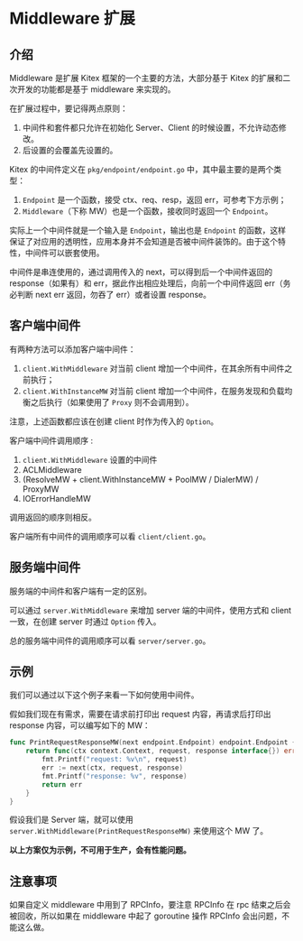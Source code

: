 # Middleware 扩展

## 介绍

Middleware 是扩展 Kitex 框架的一个主要的方法，大部分基于 Kitex 的扩展和二次开发的功能都是基于 middleware 来实现的。

在扩展过程中，要记得两点原则：

1. 中间件和套件都只允许在初始化 Server、Client 的时候设置，不允许动态修改。
2. 后设置的会覆盖先设置的。

Kitex 的中间件定义在 `pkg/endpoint/endpoint.go` 中，其中最主要的是两个类型：

1. `Endpoint` 是一个函数，接受 ctx、req、resp，返回 err，可参考下方示例；
2. `Middleware`（下称 MW）也是一个函数，接收同时返回一个 `Endpoint`。

实际上一个中间件就是一个输入是 `Endpoint`，输出也是 `Endpoint` 的函数，这样保证了对应用的透明性，应用本身并不会知道是否被中间件装饰的。由于这个特性，中间件可以嵌套使用。

中间件是串连使用的，通过调用传入的 next，可以得到后一个中间件返回的 response（如果有）和 err，据此作出相应处理后，向前一个中间件返回 err（务必判断 next err 返回，勿吞了 err）或者设置 response。

## 客户端中间件

有两种方法可以添加客户端中间件：

1. `client.WithMiddleware` 对当前 client 增加一个中间件，在其余所有中间件之前执行；
2. `client.WithInstanceMW` 对当前 client 增加一个中间件，在服务发现和负载均衡之后执行（如果使用了 `Proxy` 则不会调用到）。

注意，上述函数都应该在创建 client 时作为传入的 `Option`。 

客户端中间件调用顺序 :
1. `client.WithMiddleware` 设置的中间件
2. ACLMiddleware
3. (ResolveMW + client.WithInstanceMW + PoolMW / DialerMW) / ProxyMW
4. IOErrorHandleMW

调用返回的顺序则相反。

客户端所有中间件的调用顺序可以看 `client/client.go`。

## 服务端中间件

服务端的中间件和客户端有一定的区别。

可以通过 `server.WithMiddleware` 来增加 server 端的中间件，使用方式和 client 一致，在创建 server 时通过 `Option` 传入。

总的服务端中间件的调用顺序可以看 `server/server.go`。

## 示例

我们可以通过以下这个例子来看一下如何使用中间件。

假如我们现在有需求，需要在请求前打印出 request 内容，再请求后打印出 response 内容，可以编写如下的 MW：

```go
func PrintRequestResponseMW(next endpoint.Endpoint) endpoint.Endpoint {
    return func(ctx context.Context, request, response interface{}) error {
        fmt.Printf("request: %v\n", request)
        err := next(ctx, request, response)
        fmt.Printf("response: %v", response)
        return err
    }
}
```

假设我们是 Server 端，就可以使用 `server.WithMiddleware(PrintRequestResponseMW)` 来使用这个 MW 了。

**以上方案仅为示例，不可用于生产，会有性能问题。**

## 注意事项

如果自定义 middleware 中用到了 RPCInfo，要注意 RPCInfo 在 rpc 结束之后会被回收，所以如果在 middleware 中起了 goroutine 操作 RPCInfo 会出问题，不能这么做。
